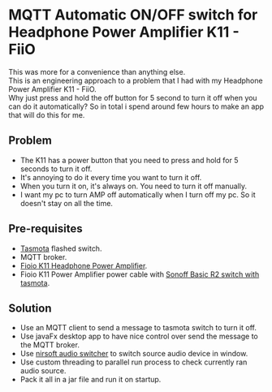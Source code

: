 # MQTT Automatic ON/OFF switch for Headphone Power Amplifier K11 - FiiO
This was more for a convenience than anything else.  
This is an engineering approach to a problem that I had with my Headphone Power Amplifier K11 - FiiO.  
Why just press and hold the off button for 5 second to turn it off when you can do it automatically?
So in total i spend around few hours to make an app that will do this for me.


## Problem
- The K11 has a power button that you need to press and hold for 5 seconds to turn it off.
- It's annoying to do it every time you want to turn it off.
- When you turn it on, it's always on. You need to turn it off manually.
- I want my pc to turn AMP off automatically when I turn off my pc. So it doesn't stay on all the time.

## Pre-requisites
- [Tasmota](https://tasmota.github.io/docs/) flashed switch.
- MQTT broker.
- [Fioio K11 Headphone Power Amplifier](https://www.fiio.com/k11).
- Fioio K11 Power Amplifier power cable with [Sonoff Basic R2 switch with tasmota](https://tasmota.github.io/docs/devices/Sonoff-Basic/#sonoff-basic-r1).

## Solution
- Use an MQTT client to send a message to tasmota switch to turn it off.
- Use javaFx desktop app to have nice control over send the message to the MQTT broker.
- Use [nirsoft audio switcher](https://www.nirsoft.net/utils/sound_volume_command_line.html) to switch source audio device in window.
- Use custom threading to parallel run process to check currently ran audio source.
- Pack it all in a jar file and run it on startup.